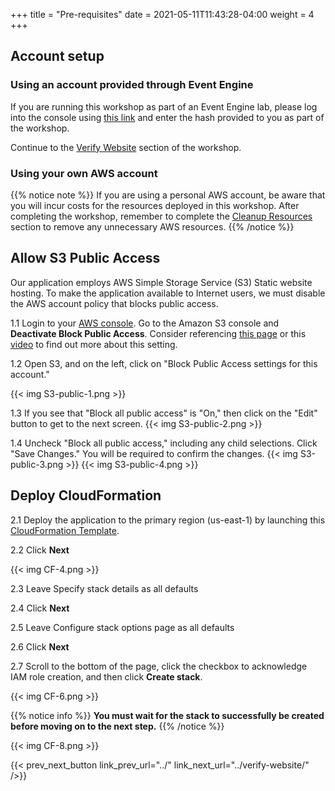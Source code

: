 +++
title = "Pre-requisites"
date =  2021-05-11T11:43:28-04:00
weight = 4
+++

## Account setup 

### Using an account provided through Event Engine

If you are running this workshop as part of an Event Engine lab, please log into the console using [this link](https://dashboard.eventengine.run/) and enter the hash provided to you as part of the workshop.

Continue to the [Verify Website](../verify-website/) section of the workshop.

### Using your own AWS account

{{% notice note %}}
If you are using a personal AWS account, be aware that you will incur costs for the resources deployed in this workshop. After completing the workshop, remember to complete the [Cleanup Resources](../wrap-up-and-clean-up/) section to remove any unnecessary AWS resources.
{{% /notice %}}

## Allow S3 Public Access

Our application employs AWS Simple Storage Service (S3) Static website hosting. To make the application available to Internet users, we must disable the AWS account policy that blocks public access.

1.1 Login to your [AWS console](https://console.aws.amazon.com/console/home#). Go to the Amazon S3 console and **Deactivate Block Public Access**. Consider referencing [this page](https://aws.amazon.com/s3/features/block-public-access/) or this [video](https://youtu.be/kMi5PSyFu8s) to find out more about this setting.

1.2 Open S3, and on the left, click on "Block Public Access settings for this account."

{{< img S3-public-1.png >}}

1.3 If you see that "Block all public access" is "On," then click on the "Edit" button to get to the next screen.
{{< img S3-public-2.png >}}

1.4 Uncheck "Block all public access," including any child selections. Click "Save Changes." You will be required to confirm the changes.
{{< img S3-public-3.png >}}
{{< img S3-public-4.png >}}

## Deploy CloudFormation

2.1 Deploy the application to the primary region (us-east-1) by launching this [CloudFormation Template](https://console.aws.amazon.com/cloudformation/home?region=us-east-1#/stacks/create/template?stackName=BackupAndRestore&templateURL=https://ee-assets-prod-us-east-1.s3.amazonaws.com/modules/630039b9022d4b46bb6cbad2e3899733/v1/BackupAndRestore.yaml).

2.2 Click **Next**

{{< img CF-4.png >}}

2.3 Leave Specify stack details as all defaults

2.4 Click **Next**

2.5 Leave Configure stack options page as all defaults

2.6 Click **Next**

2.7 Scroll to the bottom of the page, click the checkbox to acknowledge IAM role creation, and then click **Create stack**.

{{< img CF-6.png >}}

{{% notice info %}}
**You must wait for the stack to successfully be created before moving on to the next step.**
{{% /notice %}}

{{< img CF-8.png >}}

{{< prev_next_button link_prev_url="../" link_next_url="../verify-website/" />}}

